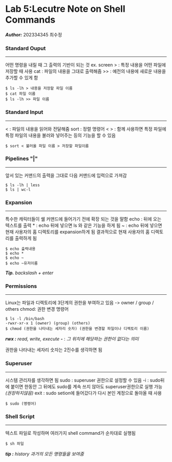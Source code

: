 # Lab 5:Lecutre Note on Shell Commands
***Author:*** 202334345 최수정
### Standard Ouput
---
어떤 명령을 내릴 때 그 출력의 기반이 되는 것 ex. screen
\> : 특정 내용을 어떤 파일에 저장할 때 사용
cat : 파일의 내용을 그대로 출력해줌
\>\> : 예전의 내용에 새로운 내용을 추가할 수 있게 함
```
$ ls -lh > 내용을 저장할 파일 이름
$ cat 파일 이름
$ ls -lh >> 파일 이름
```
### Standard Input
---
\< : 파일의 내용을 읽어와 전달해줌
sort : 정렬 명령어
\< \> : 함께 사용하면 특정 파일에 특정 파일의 내용을 불러와 넣어주는 등의 기능을 할 수 있음
```
$ sort < 불러올 파일 이름 > 저장할 파일이름
```
### Pipelines "|"
---
앞서 있는 커맨드의 출력을 그대로 다음 커맨드에 입력으로 가져감
```
$ ls -lh | less
$ ls | wc-l
```

### Expansion
---
특수한 캐릭터들이 쉘 커맨드에 들어가기 전에 확장 되는 것을 말함
echo : 뒤에 오는 텍스트를 출력
\* : echo 뒤에 넣으면 ls 와 같은 기능을 하게 됨
\~ : echo 뒤에 넣으면 현재 사용자의 홈 디렉토리를 expansion하게 됨 결과적으로 현재 사용자의 홈 디렉토리를 출력하게 됨
```
$ echo 출력내용
$ echo *
$ echo ~
$ echo ~유저이름
```
***Tip.*** *backslash + enter*
### Permissions
---
Linux는 파일과 디렉토리에 3단계의 권한을 부여하고 있음
-> owner / group / others
chmod: 권한 변경 명령어
```
$ ls -l /bin/bash
-rwxr-xr-x 1 (owner) (group) (others)
$ chmod (권한을 나타내는 세자리 숫자) (권한을 변경할 파일이나 디렉토리 이름)
```
***rwx :*** *read, write, execute*
***-*** : *그 위치에 해당하는 권한이 없다는 의미*

권한을 나타내는 세자리 숫자는 2진수를 생각하면 됨
### Superuser
---
시스템 관리자를 생각하면 됨
sudo : superuser 권한으로 설정할 수 있음
-i : sudo뒤에 붙이면 한동안 그 뒤에도 sudo를 계속 쓰지 않아도 superuser권한으로 실행 가능 *(권장하지않음)*
exit : sudo setion에 들어갔다가 다시 본인 계정으로 돌아올 때 사용
```
$ sudo (명령어)
```
### Shell Script
---
텍스트 파일로 작성하며 여러가지 shell command가 순차대로 실행됨
```
$ sh 파일
```
***tip :*** *history 과거의 모든 명령들을 보여줌*
